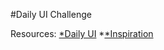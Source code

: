 #Daily UI Challenge

Resources:
[*Daily UI](http://www.dailyui.co/)
*[*Inspiration](http://collectui.com/)
